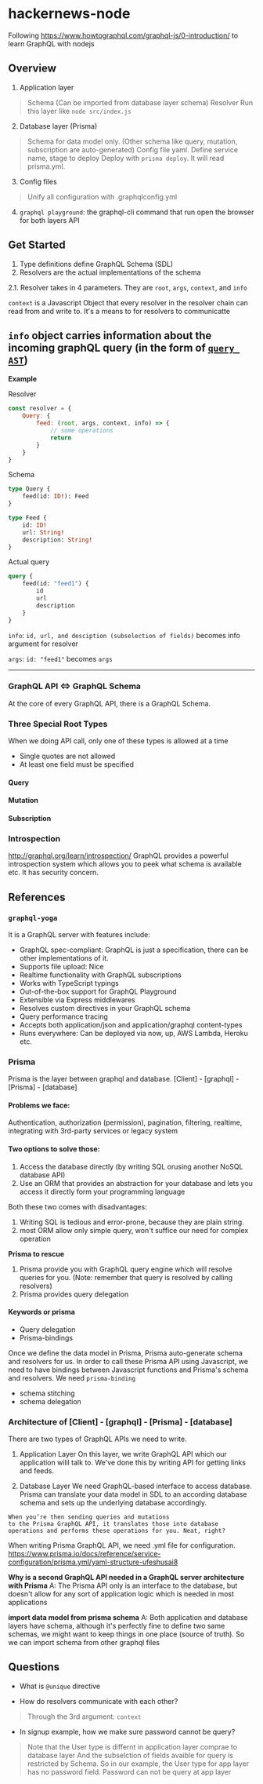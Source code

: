 # hackernews-node
Following https://www.howtographql.com/graphql-js/0-introduction/ to learn GraphQL with nodejs

## Overview
1. Application layer
> Schema (Can be imported from database layer schema)
> Resolver
> Run this layer like `node src/index.js`
2. Database layer (Prisma)
> Schema for data model only. (Other schema like query, mutation, subscription are auto-generated)
> Config file yaml. Define service name, stage to deploy
> Deploy with `prisma deploy`. It will read prisma.yml.
3. Config files
> Unify all configuration with .graphqlconfig.yml
4. `graphql playground`: the graphql-cli command that run open the browser for both layers API



## Get Started
1. Type definitions define GraphQL Schema (SDL)
2. Resolvers are the actual implementations of the schema

2.1. Resolver takes in 4 parameters. They are `root`, `args`, `context`, and `info`

`context` is a Javascript Object that every resolver in the resolver chain can read from and write to. It's a means to for resolvers to communicatte

`info` object carries information about the incoming graphQL query (in the form of [`query AST`](https://medium.com/@cjoudrey/life-of-a-graphql-query-lexing-parsing-ca7c5045fad8))
----------------------------------------

**Example**

Resolver
```js
const resolver = {
    Query: {
        feed: (root, args, context, info) => {
            // some operations
            return 
        }
    }
}
```

Schema
```graphql
type Query {
    feed(id: ID!): Feed
}

type Feed {
    id: ID!
    url: String!
    description: String!
}
```

Actual query
```graphql
query {
    feed(id: "feed1") {
        id
        url
        description
    }
}
```
`info`: `id, url, and desciption (subselection of fields)` becomes info argument for resolver

`args`: `id: "feed1"` becomes `args`

---------------------------




### GraphQL API <=> GraphQL Schema
At the core of every GraphQL API, there is a GraphQL Schema.

### Three Special Root Types
When we doing API call, only one of these types is allowed at a time
* Single quotes are not allowed
* At least one field must be specified
#### Query

#### Mutation

#### Subscription
### Introspection
http://graphql.org/learn/introspection/
GraphQL provides a powerful introspection system which allows you to peek what schema is available etc.
It has security concern.

## References
### `graphql-yoga`
It is a GraphQL server with features include:
* GraphQL spec-compliant: GraphQL is just a specification, there can be other implementations of it.
* Supports file upload: Nice
* Realtime functionality with GraphQL subscriptions
* Works with TypeScript typings
* Out-of-the-box support for GraphQL Playground
* Extensible via Express middlewares
* Resolves custom directives in your GraphQL schema
* Query performance tracing
* Accepts both application/json and application/graphql content-types
* Runs everywhere: Can be deployed via now, up, AWS Lambda, Heroku etc.


### Prisma
Prisma is the layer between graphql and database.
[Client] - [graphql] - [Prisma] - [database]

#### Problems we face:
Authentication, authorization (permission), pagination, filtering, realtime,  integrating with 3rd-party services or legacy system

#### Two options to solve those:
1. Access the database directly (by writing SQL orusing another NoSQL database API)
2. Use an ORM that provides an abstraction for your database and lets you access it directly form your programming language

Both these two comes with disadvantages:
1. Writing SQL is tedious and error-prone, because they are plain string.
2. most ORM allow only simple query, won't suffice our need for complex operation

**Prisma to rescue**
1. Prisma provide you with GraphQL query engine which will resolve queries for you.
(Note: remember that query is resolved by calling resolvers)
2. Prisma provides query delegation

#### Keywords or prisma
* Query delegation
* Prisma-bindings

Once we define the data model in Prisma, Prisma auto-generate schema and resolvers for us.
In order to call these Prisma API using Javascript, we need to have bindings between Javascript functions and Prisma's schema and resolvers.
We need `prisma-binding`

* schema stitching
* schema delegation

### Architecture of [Client] - [graphql] - [Prisma] - [database]
There are two types of GraphQL APIs we need to write.
1. Application Layer
On this layer, we write GraphQL API which our application wilil talk to.
We've done this by writing API for getting links and feeds.

2. Database Layer
We need GraphQL-based interface to access database.
Prisma can translate your data model in SDL to an according database schema and sets up the underlying database accordingly.

```quote
When you’re then sending queries and mutations 
to the Prisma GraphQL API, it translates those into database operations and performs these operations for you. Neat, right?
```


When writing Prisma GraphQL API, we need .yml file for configuration.
https://www.prisma.io/docs/reference/service-configuration/prisma.yml/yaml-structure-ufeshusai8

**Why is a second GraphQL API needed in a GraphQL server architecture with Prisma**
A: The Prisma API only is an interface to the database, but doesn't allow for any sort of application logic which is 
needed in most applications

**import data model from prisma schema**
A: Both application and database layers have schema, although it's perfectly fine to define
two same schemas, we might want to keep things in one place (source of truth).
So we can import schema from other graphql files

## Questions
* What is `@unique` directive
>

* How do resolvers communicate with each other?
> Through the 3rd argument: `context`

* In signup example, how we make sure password cannot be query?
> Note that the User type is differnt in application layer comprae to database layer
> And the subselction of fields avaible for query is restricted by Schema. So in our example, the User type for app layer has no password field.
> Password can not be query at app layer


